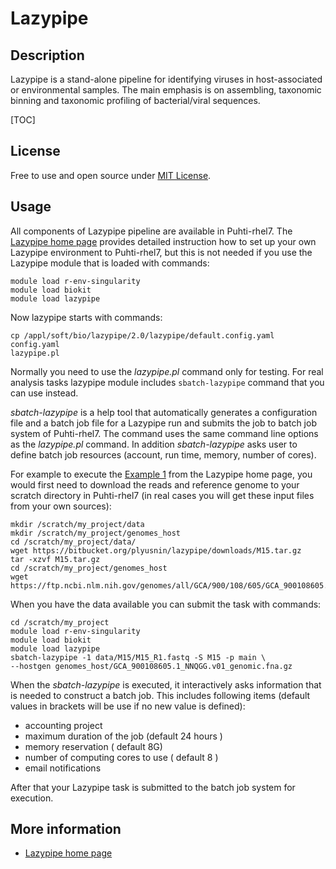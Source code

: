# Lazypipe

## Description 

Lazypipe is a stand-alone pipeline for identifying viruses in host-associated or environmental samples. The main emphasis is on assembling, taxonomic binning and taxonomic profiling of bacterial/viral sequences.

[TOC]

## License

Free to use and open source under [MIT License](https://raw.githubusercontent.com/OverZealous/lazypipe/master/LICENSE).

## Usage

All components of Lazypipe pipeline are available in Puhti-rhel7. The [Lazypipe home page](https://www.helsinki.fi/en/projects/lazypipe) provides detailed instruction how to set up your own Lazypipe environment to Puhti-rhel7, but this is not needed if you use the Lazypipe module that is loaded with commands:

```text
module load r-env-singularity
module load biokit
module load lazypipe
```
Now lazypipe starts with commands:

```text
cp /appl/soft/bio/lazypipe/2.0/lazypipe/default.config.yaml config.yaml
lazypipe.pl
```

Normally you need to use the _lazypipe.pl_ command only for testing. For real analysis tasks lazypipe module includes `sbatch-lazypipe` command that you can use instead. 

_sbatch-lazypipe_ is a help tool that automatically generates a configuration file and a batch job file for a Lazypipe run 
and submits the job to batch job system of Puhti-rhel7. The command uses the same command line options 
as the _lazypipe.pl_ command. In addition _sbatch-lazypipe_ asks user to define batch job resources
(account, run time, memory, number of cores).

For example to execute the [Example 1]( https://www.helsinki.fi/en/projects/lazypipe/examples) from the
Lazypipe home page, you would first need to download the reads and reference genome to your scratch directory in Puhti-rhel7
(in real cases you will get these input files from your own sources):

```text
mkdir /scratch/my_project/data
mkdir /scratch/my_project/genomes_host
cd /scratch/my_project/data/
wget https://bitbucket.org/plyusnin/lazypipe/downloads/M15.tar.gz
tar -xzvf M15.tar.gz 
cd /scratch/my_project/genomes_host
wget https://ftp.ncbi.nlm.nih.gov/genomes/all/GCA/900/108/605/GCA_900108605.1_NNQGG.v01/GCA_900108605.1_NNQGG.v01_genomic.fna.gz
```
When you have the data available you can submit the task with commands:

```text
cd /scratch/my_project
module load r-env-singularity
module load biokit
module load lazypipe
sbatch-lazypipe -1 data/M15/M15_R1.fastq -S M15 -p main \
--hostgen genomes_host/GCA_900108605.1_NNQGG.v01_genomic.fna.gz
```
When the _sbatch-lazypipe_ is executed, it interactively asks information that is
needed to construct a batch job. This includes following items (default values in brackets will be
use if no new value is defined):

   *   accounting project
   *   maximum duration of the job (default 24 hours )
   *   memory reservation ( default 8G)
   *   number of computing cores to use ( default 8 )
   *   email notifications
   
After that your Lazypipe task is submitted to the batch job system for execution.


## More information

*   [Lazypipe home page](https://www.helsinki.fi/en/projects/lazypipe)


